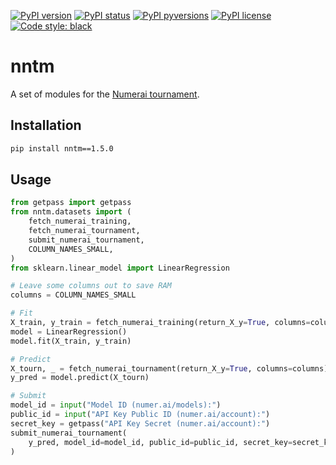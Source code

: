 [![PyPI version](https://img.shields.io/pypi/v/nntm.svg)](https://pypi.python.org/pypi/nntm/)
[![PyPI status](https://img.shields.io/pypi/status/nntm.svg)](https://pypi.python.org/pypi/nntm/)
[![PyPI pyversions](https://img.shields.io/pypi/pyversions/nntm.svg)](https://pypi.python.org/pypi/nntm/)
[![PyPI license](https://img.shields.io/pypi/l/nntm.svg)](https://pypi.python.org/pypi/nntm/)
[![Code style: black](https://img.shields.io/badge/code%20style-black-000000.svg)](https://github.com/psf/black)

# nntm
A set of modules for the [Numerai tournament](https://numer.ai/tournament).

## Installation
```sh
pip install nntm==1.5.0
```

## Usage
```python
from getpass import getpass
from nntm.datasets import (
    fetch_numerai_training,
    fetch_numerai_tournament,
    submit_numerai_tournament,
    COLUMN_NAMES_SMALL,
)
from sklearn.linear_model import LinearRegression

# Leave some columns out to save RAM
columns = COLUMN_NAMES_SMALL

# Fit
X_train, y_train = fetch_numerai_training(return_X_y=True, columns=columns)
model = LinearRegression()
model.fit(X_train, y_train)

# Predict
X_tourn, _ = fetch_numerai_tournament(return_X_y=True, columns=columns)
y_pred = model.predict(X_tourn)

# Submit
model_id = input("Model ID (numer.ai/models):")
public_id = input("API Key Public ID (numer.ai/account):")
secret_key = getpass("API Key Secret (numer.ai/account):")
submit_numerai_tournament(
    y_pred, model_id=model_id, public_id=public_id, secret_key=secret_key
)
```